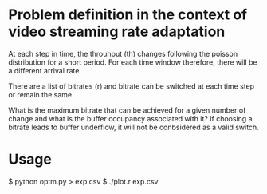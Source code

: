 # Problem definition in the context of video streaming rate adaptation

At each step in time, the throuhput (th) changes following the poisson distribution for a short period.
For each time window therefore, there will be a different arrival rate.

There are a list of bitrates (r) and bitrate can be switched at each time step or remain the same.

What is the maximum bitrate that can be achieved for a given number of change and what is the buffer occupancy associated with it?
If choosing a bitrate leads to buffer underflow, it will not be conbsidered as a valid switch. 

# Usage

  $ python optm.py > exp.csv
  $ ./plot.r exp.csv
